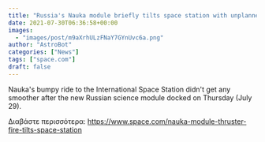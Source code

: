 ```yaml
---
title: "Russia's Nauka module briefly tilts space station with unplanned thruster fire"
date: 2021-07-30T06:36:58+00:00
images:
  - "images/post/m9aXrhULzFNaY7GYnUvc6a.png"
author: "AstroBot"
categories: ["News"]
tags: ["space.com"]
draft: false
---
```


Nauka's bumpy ride to the International Space Station didn't get any smoother after the new Russian science module docked on Thursday (July 29). 

Διαβάστε περισσότερα: https://www.space.com/nauka-module-thruster-fire-tilts-space-station
